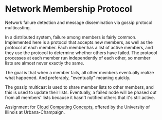 # Network Membership Protocol

Network failure detection and message dissemination via gossip protocol multicasting.  

In a distributed system, failure among members is fairly common. Implemented here is a protocol that accepts new members, as well as the protocol at each member. 
Each member has a list of active members, and they use the protocol to determine whether others have failed. 
The protocol processes at each member run independently of each other, so member lists are almost never exactly the same. 

The goal is that when a member fails, all other members eventually realize what happened. And preferably, "eventually" meaning quickly. 

The gossip multicast is used to share member lists to other members, and this is used to update their lists. 
Eventually, a failed node will be phased out from all members' lists because it hasn't notified others that it's still active.

Assignment for [Cloud Computing Concepts](https://www.coursera.org/learn/cloud-computing), offered by the University of Illinois at Urbana-Champaign.
